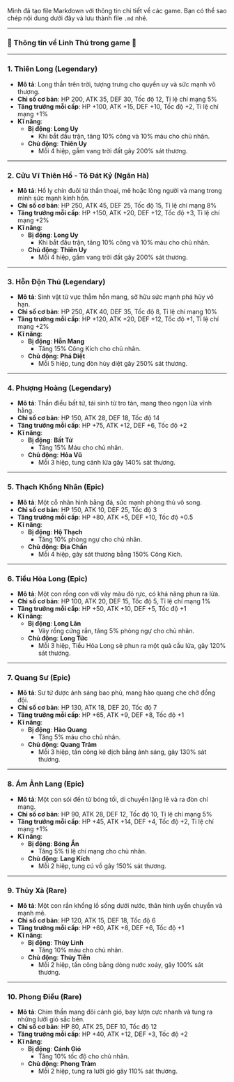 Mình đã tạo file Markdown với thông tin chi tiết về các game. Bạn có thể sao chép nội dung dưới đây và lưu thành file `.md` nhé.

---

### 🐲 Thông tin về Linh Thú trong game 🐉

---

### **1. Thiên Long** (Legendary)

* **Mô tả**: Long thần trên trời, tượng trưng cho quyền uy và sức mạnh vô thượng.
* **Chỉ số cơ bản**: HP 200, ATK 35, DEF 30, Tốc độ 12, Tỉ lệ chí mạng 5%
* **Tăng trưởng mỗi cấp**: HP +100, ATK +15, DEF +10, Tốc độ +2, Tỉ lệ chí mạng +1%
* **Kĩ năng**:
    * **Bị động**: **Long Uy**
        * Khi bắt đầu trận, tăng 10% công và 10% máu cho chủ nhân.
    * **Chủ động**: **Thiên Uy**
        * Mỗi 4 hiệp, gầm vang trời đất gây 200% sát thương.

---

### **2. Cửu Vĩ Thiên Hồ - Tô Đát Kỷ** (Ngân Hà)

* **Mô tả**: Hồ ly chín đuôi từ thần thoại, mê hoặc lòng người và mang trong mình sức mạnh kinh hồn.
* **Chỉ số cơ bản**: HP 250, ATK 45, DEF 25, Tốc độ 15, Tỉ lệ chí mạng 8%
* **Tăng trưởng mỗi cấp**: HP +150, ATK +20, DEF +12, Tốc độ +3, Tỉ lệ chí mạng +2%
* **Kĩ năng**:
    * **Bị động**: **Long Uy**
        * Khi bắt đầu trận, tăng 10% công và 10% máu cho chủ nhân.
    * **Chủ động**: **Thiên Uy**
        * Mỗi 4 hiệp, gầm vang trời đất gây 200% sát thương.

---

### **3. Hỗn Độn Thú** (Legendary)

* **Mô tả**: Sinh vật từ vực thẳm hỗn mang, sở hữu sức mạnh phá hủy vô hạn.
* **Chỉ số cơ bản**: HP 250, ATK 40, DEF 35, Tốc độ 8, Tỉ lệ chí mạng 10%
* **Tăng trưởng mỗi cấp**: HP +120, ATK +20, DEF +12, Tốc độ +1, Tỉ lệ chí mạng +2%
* **Kĩ năng**:
    * **Bị động**: **Hỗn Mang**
        * Tăng 15% Công Kích cho chủ nhân.
    * **Chủ động**: **Phá Diệt**
        * Mỗi 5 hiệp, tung đòn hủy diệt gây 250% sát thương.

---

### **4. Phượng Hoàng** (Legendary)

* **Mô tả**: Thần điểu bất tử, tái sinh từ tro tàn, mang theo ngọn lửa vĩnh hằng.
* **Chỉ số cơ bản**: HP 150, ATK 28, DEF 18, Tốc độ 14
* **Tăng trưởng mỗi cấp**: HP +75, ATK +12, DEF +6, Tốc độ +2
* **Kĩ năng**:
    * **Bị động**: **Bất Tử**
        * Tăng 15% Máu cho chủ nhân.
    * **Chủ động**: **Hỏa Vũ**
        * Mỗi 3 hiệp, tung cánh lửa gây 140% sát thương.

---

### **5. Thạch Khổng Nhân** (Epic)

* **Mô tả**: Một cỗ nhân hình bằng đá, sức mạnh phòng thủ vô song.
* **Chỉ số cơ bản**: HP 150, ATK 10, DEF 25, Tốc độ 3
* **Tăng trưởng mỗi cấp**: HP +80, ATK +5, DEF +10, Tốc độ +0.5
* **Kĩ năng**:
    * **Bị động**: **Hộ Thạch**
        * Tăng 10% phòng ngự cho chủ nhân.
    * **Chủ động**: **Địa Chấn**
        * Mỗi 4 hiệp, gây sát thương bằng 150% Công Kích.

---

### **6. Tiểu Hỏa Long** (Epic)

* **Mô tả**: Một con rồng con với vảy màu đỏ rực, có khả năng phun ra lửa.
* **Chỉ số cơ bản**: HP 100, ATK 20, DEF 15, Tốc độ 5, Tỉ lệ chí mạng 1%
* **Tăng trưởng mỗi cấp**: HP +50, ATK +10, DEF +5, Tốc độ +1
* **Kĩ năng**:
    * **Bị động**: **Long Lân**
        * Vảy rồng cứng rắn, tăng 5% phòng ngự cho chủ nhân.
    * **Chủ động**: **Long Tức**
        * Mỗi 3 hiệp, Tiểu Hỏa Long sẽ phun ra một quả cầu lửa, gây 120% sát thương.

---

### **7. Quang Sư** (Epic)

* **Mô tả**: Sư tử được ánh sáng bao phủ, mang hào quang che chở đồng đội.
* **Chỉ số cơ bản**: HP 130, ATK 18, DEF 20, Tốc độ 7
* **Tăng trưởng mỗi cấp**: HP +65, ATK +9, DEF +8, Tốc độ +1
* **Kĩ năng**:
    * **Bị động**: **Hào Quang**
        * Tăng 5% máu cho chủ nhân.
    * **Chủ động**: **Quang Trảm**
        * Mỗi 3 hiệp, tấn công kẻ địch bằng ánh sáng, gây 130% sát thương.

---

### **8. Ám Ảnh Lang** (Epic)

* **Mô tả**: Một con sói đến từ bóng tối, di chuyển lặng lẽ và ra đòn chí mạng.
* **Chỉ số cơ bản**: HP 90, ATK 28, DEF 12, Tốc độ 10, Tỉ lệ chí mạng 5%
* **Tăng trưởng mỗi cấp**: HP +45, ATK +14, DEF +4, Tốc độ +2, Tỉ lệ chí mạng +1%
* **Kĩ năng**:
    * **Bị động**: **Bóng Ẩn**
        * Tăng 5% tỉ lệ chí mạng cho chủ nhân.
    * **Chủ động**: **Lang Kích**
        * Mỗi 2 hiệp, tung cú vồ gây 150% sát thương.

---

### **9. Thủy Xà** (Rare)

* **Mô tả**: Một con rắn khổng lồ sống dưới nước, thân hình uyển chuyển và mạnh mẽ.
* **Chỉ số cơ bản**: HP 120, ATK 15, DEF 18, Tốc độ 6
* **Tăng trưởng mỗi cấp**: HP +60, ATK +8, DEF +6, Tốc độ +1
* **Kĩ năng**:
    * **Bị động**: **Thủy Linh**
        * Tăng 10% máu cho chủ nhân.
    * **Chủ động**: **Thủy Tiễn**
        * Mỗi 2 hiệp, tấn công bằng dòng nước xoáy, gây 100% sát thương.

---

### **10. Phong Điểu** (Rare)

* **Mô tả**: Chim thần mang đôi cánh gió, bay lượn cực nhanh và tung ra những lưỡi gió sắc bén.
* **Chỉ số cơ bản**: HP 80, ATK 25, DEF 10, Tốc độ 12
* **Tăng trưởng mỗi cấp**: HP +40, ATK +12, DEF +3, Tốc độ +2
* **Kĩ năng**:
    * **Bị động**: **Cánh Gió**
        * Tăng 10% tốc độ cho chủ nhân.
    * **Chủ động**: **Phong Trảm**
        * Mỗi 2 hiệp, tung ra lưỡi gió gây 110% sát thương.
